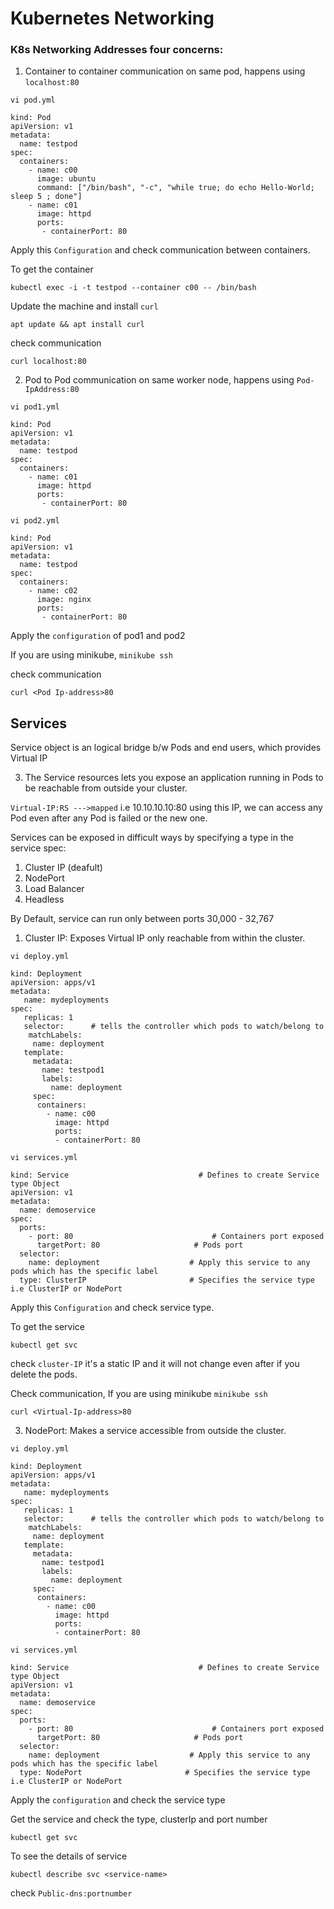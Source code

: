 # Kubernetes Networking

### K8s Networking Addresses four concerns:


1. Container to container communication on same pod, happens using `localhost:80`

`vi pod.yml`

```
kind: Pod
apiVersion: v1
metadata:
  name: testpod
spec:
  containers:
    - name: c00
      image: ubuntu
      command: ["/bin/bash", "-c", "while true; do echo Hello-World; sleep 5 ; done"]
    - name: c01
      image: httpd
      ports:
       - containerPort: 80
```

Apply this `Configuration` and check communication between containers.

To get the container

```
kubectl exec -i -t testpod --container c00 -- /bin/bash
```
Update the machine and install `curl`

```
apt update && apt install curl
```

check communication 
```
curl localhost:80
```


2. Pod to Pod communication on same worker node, happens using `Pod-IpAddress:80`

`vi pod1.yml`

```
kind: Pod
apiVersion: v1
metadata:
  name: testpod
spec:
  containers:
    - name: c01
      image: httpd
      ports:
       - containerPort: 80

```

`vi pod2.yml`

```
kind: Pod
apiVersion: v1
metadata:
  name: testpod
spec:
  containers:
    - name: c02
      image: nginx
      ports:
       - containerPort: 80
```

Apply the `configuration` of pod1 and pod2

If you are using minikube, `minikube ssh`

check communication

```
curl <Pod Ip-address>80
```

## Services

Service object is an logical bridge b/w Pods and end users, which provides Virtual IP

3. The Service resources lets you expose an application running in Pods to be reachable from outside your cluster.

`Virtual-IP:RS --->mapped` i.e 10.10.10.10:80 using this IP, we can access any Pod even after any Pod is failed or the new one.

Services can be exposed in difficult ways by specifying a type in the service spec:
1. Cluster IP (deafult)
2. NodePort
3. Load Balancer
4. Headless

By Default, service can run only between ports 30,000 - 32,767

1. Cluster IP: Exposes Virtual IP only reachable from within the cluster.

`vi deploy.yml`

```
kind: Deployment
apiVersion: apps/v1
metadata:
   name: mydeployments
spec:
   replicas: 1
   selector:      # tells the controller which pods to watch/belong to
    matchLabels:
     name: deployment
   template:
     metadata:
       name: testpod1
       labels:
         name: deployment
     spec:
      containers:
        - name: c00
          image: httpd
          ports:
          - containerPort: 80
```

`vi services.yml`

```
kind: Service                             # Defines to create Service type Object
apiVersion: v1
metadata:
  name: demoservice
spec:
  ports:
    - port: 80                               # Containers port exposed
      targetPort: 80                     # Pods port
  selector:
    name: deployment                    # Apply this service to any pods which has the specific label
  type: ClusterIP                       # Specifies the service type i.e ClusterIP or NodePort
```

Apply this `Configuration` and check service type.

To get the service

```
kubectl get svc
```
check `cluster-IP` it's a static IP and it will not change even after if you delete the pods.

Check communication, If you are using minikube `minikube ssh`

```
curl <Virtual-Ip-address>80
```

3. NodePort: Makes a service accessible from outside the cluster.
   
`vi deploy.yml`

```
kind: Deployment
apiVersion: apps/v1
metadata:
   name: mydeployments
spec:
   replicas: 1
   selector:      # tells the controller which pods to watch/belong to
    matchLabels:
     name: deployment
   template:
     metadata:
       name: testpod1
       labels:
         name: deployment
     spec:
      containers:
        - name: c00
          image: httpd
          ports:
          - containerPort: 80
```

`vi services.yml`

```
kind: Service                             # Defines to create Service type Object
apiVersion: v1
metadata:
  name: demoservice
spec:
  ports:
    - port: 80                               # Containers port exposed
      targetPort: 80                     # Pods port
  selector:
    name: deployment                    # Apply this service to any pods which has the specific label
  type: NodePort                       # Specifies the service type i.e ClusterIP or NodePort
```

Apply the `configuration` and check the service type

Get the service and check the type, clusterIp and port number
```
kubectl get svc
```
To see the details of service
```
kubectl describe svc <service-name>
```

check `Public-dns:portnumber`
